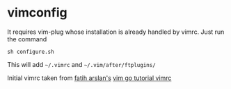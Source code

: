 # vimconfig

It requires vim-plug whose installation is already handled by vimrc.
Just run the command 
```
sh configure.sh
```
This will add `~/.vimrc` and `~/.vim/after/ftplugins/`

Initial vimrc taken from [fatih arslan's](https://github.com/fatih) [vim go tutorial vimrc](https://github.com/fatih/vim-go-tutorial)
